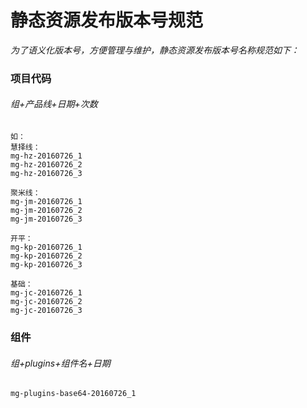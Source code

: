 # 静态资源发布版本号规范


*为了语义化版本号，方便管理与维护，静态资源发布版本号名称规范如下：*
### 项目代码
###### *组+产品线+日期+次数*

	如：
	慧择线：
	mg-hz-20160726_1
	mg-hz-20160726_2
	mg-hz-20160726_3
	
	聚米线：
	mg-jm-20160726_1
	mg-jm-20160726_2
	mg-jm-20160726_3
	
	开平：
	mg-kp-20160726_1
	mg-kp-20160726_2
	mg-kp-20160726_3
	
	基础：
	mg-jc-20160726_1
	mg-jc-20160726_2
	mg-jc-20160726_3


### 组件
###### *组+plugins+组件名+日期*

	mg-plugins-base64-20160726_1

